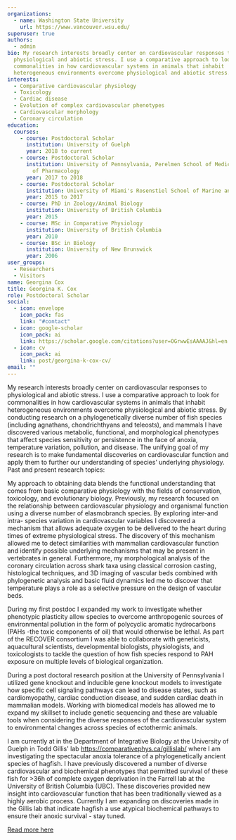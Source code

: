 ```yaml
---
organizations:
  - name: Washington State University
    url: https://www.vancouver.wsu.edu/
superuser: true
authors:
  - admin
bio: My research interests broadly center on cardiovascular responses to
  physiological and abiotic stress. I use a comparative approach to look for
  commonalities in how cardiovascular systems in animals that inhabit
  heterogeneous environments overcome physiological and abiotic stress.
interests:
  - Comparative cardiovascular physiology
  - Toxicology
  - Cardiac disease
  - Evolution of complex cardiovascular phenotypes
  - Cardiovascular morphology
  - Coronary circulation
education:
  courses:
    - course: Postdoctoral Scholar
      institution: University of Guelph
      year: 2018 to current
    - course: Postdoctoral Scholar
      institution: University of Pennsylvania, Perelmen School of Medicine, Department
        of Pharmacology
      year: 2017 to 2018
    - course: Postdoctoral Scholar
      institution: University of Miami's Rosenstiel School of Marine and Atmospheric Science
      year: 2015 to 2017
    - course: PhD in Zoology/Animal Biology
      institution: University of British Columbia
      year: 2015
    - course: MSc in Comparative Physiology
      institution: University of British Columbia
      year: 2010
    - course: BSc in Biology
      institution: University of New Brunswick
      year: 2006
user_groups:
  - Researchers
  - Visitors
name: Georgina Cox
title: Georgina K. Cox
role: Postdoctoral Scholar
social:
  - icon: envelope
    icon_pack: fas
    link: "#contact"
  - icon: google-scholar
    icon_pack: ai
    link: https://scholar.google.com/citations?user=OGrwwEsAAAAJ&hl=en
  - icon: cv
    icon_pack: ai
    link: post/georgina-k-cox-cv/
email: ""
---
```


My research interests broadly center on cardiovascular responses to physiological and abiotic stress. I use a comparative approach to look for commonalities in how cardiovascular systems in animals that inhabit heterogeneous environments overcome physiological and abiotic stress. By conducting research on a phylogenetically diverse number of fish species (including agnathans, chondrichthyans and teleosts), and mammals I have discovered various metabolic, functional, and morphological phenotypes that affect species sensitivity or persistence in the face of anoxia, temperature variation, pollution, and disease. The unifying goal of my research is to make fundamental discoveries on cardiovascular function and apply them to further our understanding of species’ underlying physiology.
Past and present research topics:


My approach to obtaining data blends the functional understanding that comes from basic comparative physiology with the fields of conservation, toxicology, and evolutionary biology. Previously, my research focused on the relationship between cardiovascular physiology and organismal function using a diverse number of elasmobranch species. By exploring inter-and intra- species variation in cardiovascular variables I discovered a mechanism that allows adequate oxygen to be delivered to the heart during times of extreme physiological stress. The discovery of this mechanism allowed me to detect similarities with mammalian cardiovascular function and identify possible underlying mechanisms that may be present in vertebrates in general. Furthermore, my morphological analysis of the coronary circulation across shark taxa using classical corrosion casting, histological techniques, and 3D imaging of vascular beds combined with phylogenetic analysis and basic fluid dynamics led me to discover that temperature plays a role as a selective pressure on the design of vascular beds.

During my first postdoc I expanded my work to investigate whether phenotypic plasticity allow species to overcome anthropogenic sources of environmental pollution in the form of polycyclic aromatic hydrocarbons (PAHs -the toxic components of oil) that would otherwise be lethal. As part of the RECOVER consortium I was able to collaborate with geneticists, aquacultural scientists, developmental biologists, physiologists, and toxicologists to tackle the question of how fish species respond to PAH exposure on multiple levels of biological organization.

During a post doctoral research position at the University of Pennsylvania I utilized gene knockout and inducible gene knockout models to investigate how specific cell signaling pathways can lead to disease states, such as cardiomyopathy, cardiac conduction disease, and sudden cardiac death in mammalian models. Working with biomedical models has allowed me to expand my skillset to include genetic sequencing and these are valuable tools when considering the diverse responses of the cardiovascular system to environmental changes across species of ectothermic animals.

I am currently at in the Department of Integrative Biology at the University of Guelph in Todd Gillis' lab https://comparativephys.ca/gillislab/ where I am investigating the spectacular anoxia tolerance of a phylogenetically ancient species of hagfish. I have previously discovered a number of diverse cardiovascular and biochemical phenotypes that permitted survival of these fish for >36h of complete oxygen deprivation in the Farrell lab at the University of British Columbia (UBC). These discoveries provided new insight into cardiovascular function that has been traditionally viewed as a highly aerobic process. Currently I am expanding on discoveries made in the Gillis lab that indicate hagfish a use atypical biochemical pathways to ensure their anoxic survival - stay tuned.




[Read more here](post/biography-cont)
